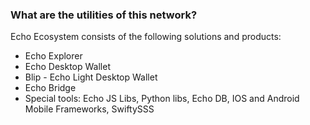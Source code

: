 ### What are the utilities of this network?

Echo Ecosystem consists of the following solutions and products:

  * Echo Explorer
  * Echo Desktop Wallet
  * Blip - Echo Light Desktop Wallet
  * Echo Bridge
  * Special tools: Echo JS Libs, Python libs, Echo DB, IOS and Android Mobile Frameworks, SwiftySSS
